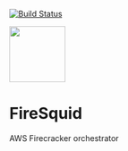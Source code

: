 [![Build Status](https://travis-ci.com/sousandrei/firesquid.svg?branch=master)](https://travis-ci.com/sousandrei/firesquid)

<img src="https://storage.googleapis.com/firesquid/firesquid.svg" height=100>

# FireSquid

AWS Firecracker orchestrator
